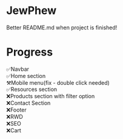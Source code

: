 # JewPhew
Better README.md when project is finished!

# Progress
✅Navbar
<br>
✅Home section
<br>
⚒️Mobile menu(fix - double click needed)
<br>
✅Resources section
<br>
❌Products section with filter option
<br>
❌Contact Section
<br>
❌Footer
<br>
❌RWD
<br>
❌SEO
<br>
❌Cart